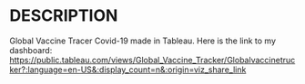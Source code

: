 # DESCRIPTION
Global Vaccine Tracer Covid-19 made in Tableau. 
Here is the link to my dashboard:
https://public.tableau.com/views/Global_Vaccine_Tracker/Globalvaccinetrucker?:language=en-US&:display_count=n&:origin=viz_share_link
